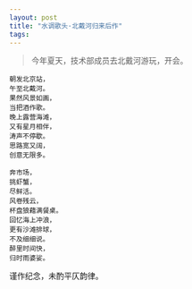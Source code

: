 ```yaml
---
layout: post
title: "水调歌头·北戴河归来后作"
tags:
---
```


> 今年夏天，技术部成员去北戴河游玩，开会。


    朝发北京站，
    午至北戴河。
    果然风景如画，
    当把酒作歌。
    晚上露营海滩，
    又有星月相伴，
    涛声不停歇。
    思路宽又阔，
    创意无限多。

    奔市场，
    挑虾蟹，
    尽鲜活。
    风卷残云，
    杯盘狼藉满餐桌。
    回忆海上冲浪，
    更有沙滩排球，
    不及细细说。
    醉里时间快，
    归时雨婆娑。

谨作纪念，未酌平仄韵律。
